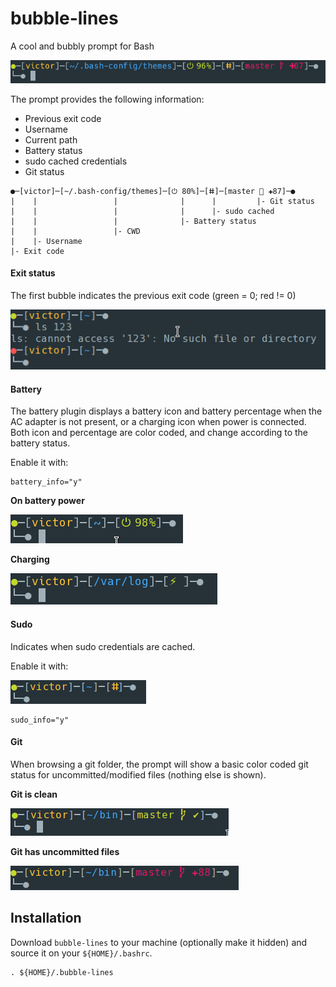 bubble-lines
===

A cool and bubbly prompt for Bash


![](images/prompt.1.png)

The prompt provides the following information:
* Previous exit code
* Username
* Current path
* Battery status
* sudo cached credentials
* Git status

```
●─[victor]─[~/.bash-config/themes]─[⏻ 80%]─[ⵌ]─[master  ✚87]─●
|    |                 |              |      |         |- Git status
|    |                 |              |      |- sudo cached
|    |                 |              |- Battery status
|    |                 |- CWD
|    |- Username
|- Exit code
```

#### Exit status

The first bubble indicates the previous exit code (green = 0; red != 0)

![](images/prompt.exit.code.png)

#### Battery

The battery plugin displays a battery icon and battery percentage when the AC adapter is not present, or a charging icon when power is connected. Both icon and percentage are color coded, and change according to the battery status.

Enable it with:

```
battery_info="y"
```

**On battery power**

![](images/prompt.battery.png)

**Charging**

![](images/prompt.3.png)

#### Sudo

Indicates when sudo credentials are cached.

Enable it with:

![](images/prompt.sudo.png)

```
sudo_info="y"
```

#### Git

When browsing a git folder, the prompt will show a basic color coded git status for uncommitted/modified files (nothing else is shown).

**Git is clean**

![](images/prompt.git.2.png)

**Git has uncommitted files**

![](images/prompt.git.png)

Installation
---

Download `bubble-lines` to your machine (optionally make it hidden) and source it on your `${HOME}/.bashrc`.

```
. ${HOME}/.bubble-lines
```
